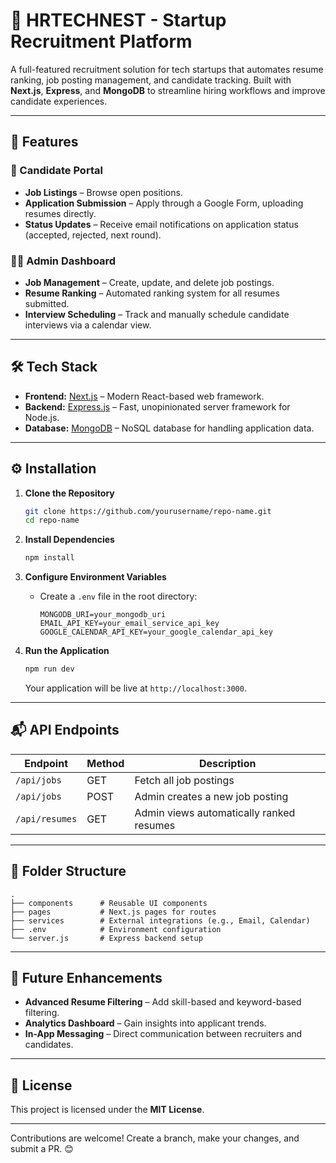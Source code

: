 # 🚀 HRTECHNEST - Startup Recruitment Platform

A full-featured recruitment solution for tech startups that automates resume ranking, job posting management, and candidate tracking. Built with **Next.js**, **Express**, and **MongoDB** to streamline hiring workflows and improve candidate experiences.

---

## 🌟 Features

### 📝 Candidate Portal
- **Job Listings** – Browse open positions.
- **Application Submission** – Apply through a Google Form, uploading resumes directly.
- **Status Updates** – Receive email notifications on application status (accepted, rejected, next round).

### 🧑‍💼 Admin Dashboard
- **Job Management** – Create, update, and delete job postings.
- **Resume Ranking** – Automated ranking system for all resumes submitted.
- **Interview Scheduling** – Track and manually schedule candidate interviews via a calendar view.

---

## 🛠 Tech Stack

- **Frontend:** [Next.js](https://nextjs.org/) – Modern React-based web framework.
- **Backend:** [Express.js](https://expressjs.com/) – Fast, unopinionated server framework for Node.js.
- **Database:** [MongoDB](https://www.mongodb.com/) – NoSQL database for handling application data.

---

## ⚙️ Installation

1. **Clone the Repository**
   ```bash
   git clone https://github.com/yourusername/repo-name.git
   cd repo-name
   ```

2. **Install Dependencies**
   ```bash
   npm install
   ```

3. **Configure Environment Variables**
   - Create a `.env` file in the root directory:
     ```plaintext
     MONGODB_URI=your_mongodb_uri
     EMAIL_API_KEY=your_email_service_api_key
     GOOGLE_CALENDAR_API_KEY=your_google_calendar_api_key
     ```

4. **Run the Application**
   ```bash
   npm run dev
   ```
   Your application will be live at `http://localhost:3000`.

---

## 📬 API Endpoints

| Endpoint         | Method | Description                              |
|------------------|--------|------------------------------------------|
| `/api/jobs`      | GET    | Fetch all job postings                   |
| `/api/jobs`      | POST   | Admin creates a new job posting          |
| `/api/resumes`   | GET    | Admin views automatically ranked resumes |

---

## 📂 Folder Structure

```plaintext
.
├── components      # Reusable UI components
├── pages           # Next.js pages for routes
├── services        # External integrations (e.g., Email, Calendar)
├── .env            # Environment configuration
└── server.js       # Express backend setup
```

---

## 📅 Future Enhancements

- **Advanced Resume Filtering** – Add skill-based and keyword-based filtering.
- **Analytics Dashboard** – Gain insights into applicant trends.
- **In-App Messaging** – Direct communication between recruiters and candidates.

---

## 📜 License

This project is licensed under the **MIT License**.

---

Contributions are welcome! Create a branch, make your changes, and submit a PR. 😊
